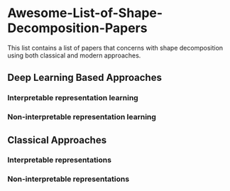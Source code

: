 # Awesome-List-of-Shape-Decomposition-Papers
This list contains a list of papers that concerns with shape decomposition using both classical and modern approaches.


## Deep Learning Based Approaches
### Interpretable representation learning

### Non-interpretable representation learning


## Classical Approaches
### Interpretable representations


### Non-interpretable representations
